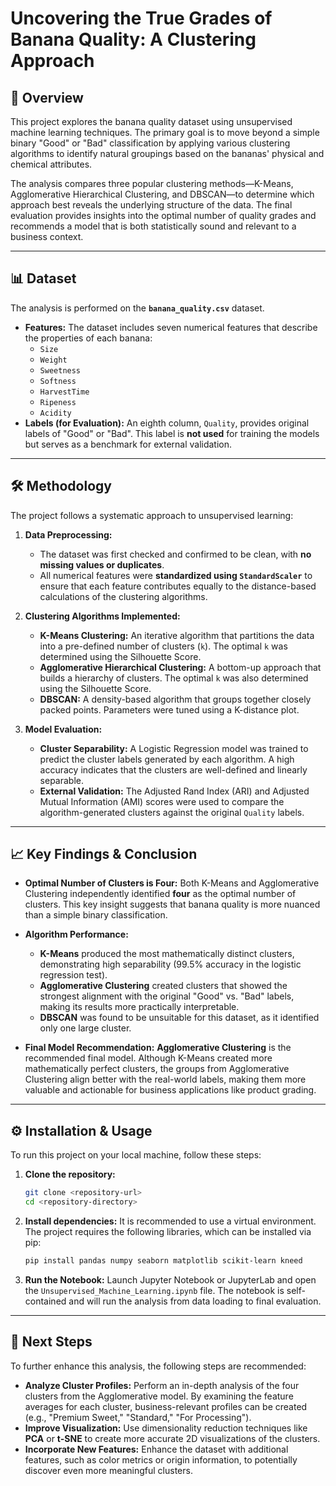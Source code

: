 # Uncovering the True Grades of Banana Quality: A Clustering Approach

## 📝 Overview

This project explores the banana quality dataset using unsupervised machine learning techniques. The primary goal is to move beyond a simple binary "Good" or "Bad" classification by applying various clustering algorithms to identify natural groupings based on the bananas' physical and chemical attributes.

The analysis compares three popular clustering methods—K-Means, Agglomerative Hierarchical Clustering, and DBSCAN—to determine which approach best reveals the underlying structure of the data. The final evaluation provides insights into the optimal number of quality grades and recommends a model that is both statistically sound and relevant to a business context.

***

## 📊 Dataset

The analysis is performed on the **`banana_quality.csv`** dataset.

* **Features:** The dataset includes seven numerical features that describe the properties of each banana:
    * `Size`
    * `Weight`
    * `Sweetness`
    * `Softness`
    * `HarvestTime`
    * `Ripeness`
    * `Acidity`
* **Labels (for Evaluation):** An eighth column, `Quality`, provides original labels of "Good" or "Bad". This label is **not used** for training the models but serves as a benchmark for external validation.

***

## 🛠️ Methodology

The project follows a systematic approach to unsupervised learning:

1.  **Data Preprocessing:**
    * The dataset was first checked and confirmed to be clean, with **no missing values or duplicates**.
    * All numerical features were **standardized using `StandardScaler`** to ensure that each feature contributes equally to the distance-based calculations of the clustering algorithms.

2.  **Clustering Algorithms Implemented:**
    * **K-Means Clustering:** An iterative algorithm that partitions the data into a pre-defined number of clusters (`k`). The optimal `k` was determined using the Silhouette Score.
    * **Agglomerative Hierarchical Clustering:** A bottom-up approach that builds a hierarchy of clusters. The optimal `k` was also determined using the Silhouette Score.
    * **DBSCAN:** A density-based algorithm that groups together closely packed points. Parameters were tuned using a K-distance plot.

3.  **Model Evaluation:**
    * **Cluster Separability:** A Logistic Regression model was trained to predict the cluster labels generated by each algorithm. A high accuracy indicates that the clusters are well-defined and linearly separable.
    * **External Validation:** The Adjusted Rand Index (ARI) and Adjusted Mutual Information (AMI) scores were used to compare the algorithm-generated clusters against the original `Quality` labels.

***

## 📈 Key Findings & Conclusion

* **Optimal Number of Clusters is Four:** Both K-Means and Agglomerative Clustering independently identified **four** as the optimal number of clusters. This key insight suggests that banana quality is more nuanced than a simple binary classification.

* **Algorithm Performance:**
    * **K-Means** produced the most mathematically distinct clusters, demonstrating high separability (99.5% accuracy in the logistic regression test).
    * **Agglomerative Clustering** created clusters that showed the strongest alignment with the original "Good" vs. "Bad" labels, making its results more practically interpretable.
    * **DBSCAN** was found to be unsuitable for this dataset, as it identified only one large cluster.

* **Final Model Recommendation:**
    **Agglomerative Clustering** is the recommended final model. Although K-Means created more mathematically perfect clusters, the groups from Agglomerative Clustering align better with the real-world labels, making them more valuable and actionable for business applications like product grading.

***

## ⚙️ Installation & Usage

To run this project on your local machine, follow these steps:

1.  **Clone the repository:**
    ```bash
    git clone <repository-url>
    cd <repository-directory>
    ```

2.  **Install dependencies:**
    It is recommended to use a virtual environment. The project requires the following libraries, which can be installed via pip:
    ```bash
    pip install pandas numpy seaborn matplotlib scikit-learn kneed
    ```

3.  **Run the Notebook:**
    Launch Jupyter Notebook or JupyterLab and open the `Unsupervised_Machine_Learning.ipynb` file. The notebook is self-contained and will run the analysis from data loading to final evaluation.

***

## 🚀 Next Steps

To further enhance this analysis, the following steps are recommended:

* **Analyze Cluster Profiles:** Perform an in-depth analysis of the four clusters from the Agglomerative model. By examining the feature averages for each cluster, business-relevant profiles can be created (e.g., "Premium Sweet," "Standard," "For Processing").
* **Improve Visualization:** Use dimensionality reduction techniques like **PCA** or **t-SNE** to create more accurate 2D visualizations of the clusters.
* **Incorporate New Features:** Enhance the dataset with additional features, such as color metrics or origin information, to potentially discover even more meaningful clusters.

